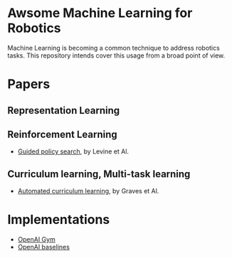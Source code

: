 # Awsome Machine Learning for Robotics

Machine Learning is becoming a common technique to address robotics tasks. This repository intends cover this usage from a broad point of view.


# Papers
## Representation Learning

## Reinforcement Learning
* [Guided policy search](https://graphics.stanford.edu/projects/gpspaper/gps_full.pdf), by Levine et Al.

## Curriculum learning, Multi-task learning
* [Automated curriculum learning](https://arxiv.org/abs/1704.03003), by Graves et Al.

# Implementations
* [OpenAI Gym](https://gym.openai.com/)
* [OpenAI baselines](https://github.com/openai/baselines)
